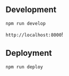 ## Development

```
npm run develop
```

`http://localhost:8000`!

## Deployment

```
npm run deploy
```
